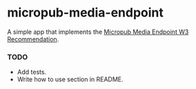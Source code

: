 # micropub-media-endpoint

A simple app that implements the [Micropub Media Endpoint W3 Recommendation](https://www.w3.org/TR/micropub/#media-endpoint).

### TODO

- Add tests.
- Write how to use section in README.
